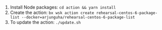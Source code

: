 1. Install Node packages: `cd action && yarn install`
2. Create the action:  `bx wsk action create rehearsal-centos-6-package-list --docker=arjunguha/rehearsal-centos-6-package-list`
3. To update the action: `./update.sh`